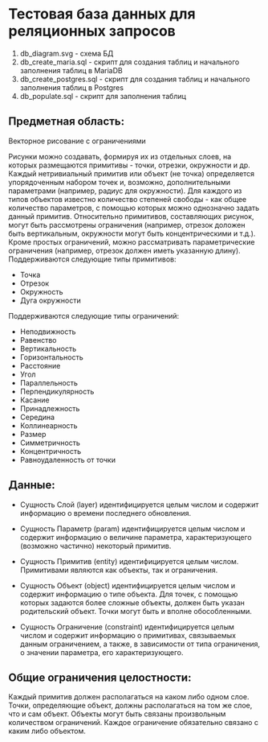 # Тестовая база данных для реляционных запросов

1. db_diagram.svg - схема БД
2. db_create_maria.sql - скрипт для создания таблиц и начального заполнения таблиц в MariaDB
3. db_create_postgres.sql - скрипт для создания таблиц и начального заполнения таблиц в Postgres
3. db_populate.sql - скрипт для заполнения таблиц


## Предметная область:
Векторное рисование с ограничениями

Рисунки можно создавать, формируя их из отдельных слоев, на которых размещаются примитивы - точки, отрезки, окружности и др. Каждый нетривиальный примитив или объект (не точка) определяется упорядоченным набором точек и, возможно, дополнительными параметрами (например, радиус для окружности). Для каждого из типов объектов известно количество степеней свободы - как общее количество параметров, с помощью которых можно однозначно задать данный примитив. Относительно примитивов, составляющих рисунок, могут быть рассмотрены ограничения (например, отрезок доложен быть вертикальным, окружности могут быть концентрическими и т.д.). Кроме простых ограничений, можно рассматривать параметрические ограничения (например, отрезок должен иметь указанную длину).
Поддерживаются следующие типы примитивов:

- Точка
- Отрезок
- Окружность
- Дуга окружности

Поддерживаются следующие типы ограничений:
- Неподвижность
- Равенство
- Вертикальность
- Горизонтальность
- Расстояние
- Угол
- Параллельность
- Перпендикулярность
- Касание
- Принадлежность
- Середина
- Коллинеарность
- Размер
- Симметричность
- Концентричность
- Равноудаленность от точки

## Данные:

- Сущность Слой (layer) идентифицируется целым числом и содержит информацию о времени последнего обновления.

- Сущность Параметр (param) идентифицируется целым числом и содержит информацию о величине параметра, характеризующего (возможно частично) некоторый примитив.

- Сущность Примитив (entity) идентифицируется целым числом. Примитивами являются как объекты, так и ограничения.

- Сущность Объект (object) идентифицируется целым числом и содержит информацию о типе объекта. Для точек, с помощью которых задаются более сложные объекты, должен быть указан родительский объект. Точки могут быть и вполне обособленными. 

- Сущность Ограничение (constraint) идентифицируется целым числом и содержит информацию о примитивах, связываемых данным ограничением, а также, в зависимости от типа ограничения, о значении параметра, его характеризующего.



## Общие ограничения целостности:
Каждый примитив должен располагаться на каком либо одном слое.
Точки, определяющие объект, должны располагаться на том же слое, что и сам объект.
Объекты могут быть связаны произвольным количеством ограничений.
Каждое ограничение обязательно связано с каким либо объектом.
